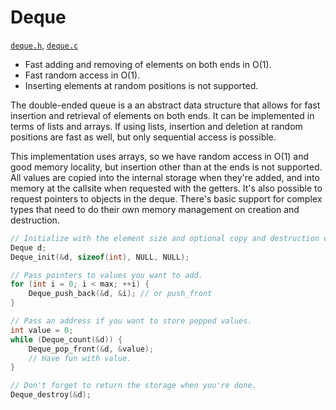 # Deque

[`deque.h`](./../src/deque.h), [`deque.c`](./../src/deque.c)

- Fast adding and removing of elements on both ends in O(1).
- Fast random access in O(1).
- Inserting elements at random positions is not supported.

The double-ended queue is a an abstract data structure that allows for fast insertion and retrieval of elements on both ends. It can be implemented in terms of lists and arrays. If using lists, insertion and deletion at random positions are fast as well, but only sequential access is possible.

This implementation uses arrays, so we have random access in O(1) and good memory locality, but insertion other than at the ends is not supported. All values are copied into the internal storage when they're added, and into memory at the callsite when requested with the getters. It's also possible to request pointers to objects in the deque. There's basic support for complex types that need to do their own memory management on creation and destruction.

```C
// Initialize with the element size and optional copy and destruction callbacks.
Deque d;
Deque_init(&d, sizeof(int), NULL, NULL);

// Pass pointers to values you want to add.
for (int i = 0; i < max; ++i) {
    Deque_push_back(&d, &i); // or push_front
}

// Pass an address if you want to store popped values.
int value = 0;
while (Deque_count(&d)) {
    Deque_pop_front(&d, &value);
    // Have fun with value.
}

// Don't forget to return the storage when you're done.
Deque_destroy(&d);
```
